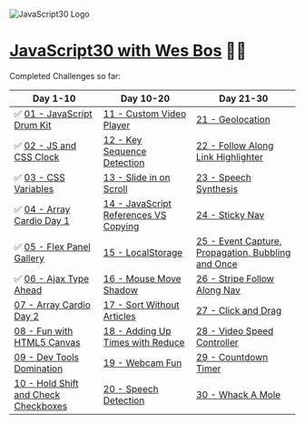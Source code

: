 ![JavaScript30 Logo](https://camo.githubusercontent.com/13a16597bc17b350b043e30ab701082fc276d3c4/68747470733a2f2f6a61766173637269707433302e636f6d2f696d616765732f4a53332d736f6369616c2d73686172652e706e67)

# [JavaScript30 with Wes Bos](https://javascript30.com/) 👨‍💻

Completed Challenges so far:

| Day 1-10                                                                                                 | Day 10-20                                               | Day 21-30                                                            |
| -------------------------------------------------------------------------------------------------------- | ------------------------------------------------------- | -------------------------------------------------------------------- |
| ✅ [01 - JavaScript Drum Kit](https://genesis-algorithms.github.io/JavaScript30/01-javascript-drum-kit/) | [11 - Custom Video Player](www.google.com)              | [21 - Geolocation](www.google.com)                                   |
| ✅ [02 - JS and CSS Clock](https://genesis-algorithms.github.io/JavaScript30/02-js-and-css-clock/)       | [12 - Key Sequence Detection](www.google.com)           | [22 - Follow Along Link Highlighter](www.google.com)                 |
| ✅ [03 - CSS Variables](https://genesis-algorithms.github.io/JavaScript30/03-css-variables/)             | [13 - Slide in on Scroll](www.google.com)               | [23 - Speech Synthesis](www.google.com)                              |
| ✅ [04 - Array Cardio Day 1](https://genesis-algorithms.github.io/JavaScript30/04-array-cardio-day-1/)   | [14 - JavaScript References VS Copying](www.google.com) | [24 - Sticky Nav](www.google.com)                                    |
| ✅ [05 - Flex Panel Gallery](https://genesis-algorithms.github.io/JavaScript30/05-flex-panel-gallery/)   | [15 - LocalStorage](www.google.com)                     | [25 - Event Capture, Propagation, Bubbling and Once](www.google.com) |
| ✅ [06 - Ajax Type Ahead](https://genesis-algorithms.github.io/JavaScript30/06-ajax-type-ahead/)         | [16 - Mouse Move Shadow](www.google.com)                | [26 - Stripe Follow Along Nav](www.google.com)                       |
| [07 - Array Cardio Day 2](www.google.com)                                                                | [17 - Sort Without Articles](www.google.com)            | [27 - Click and Drag](www.google.com)                                |
| [08 - Fun with HTML5 Canvas](www.google.com)                                                             | [18 - Adding Up Times with Reduce](www.google.com)      | [28 - Video Speed Controller](www.google.com)                        |
| [09 - Dev Tools Domination](www.google.com)                                                              | [19 - Webcam Fun](www.google.com)                       | [29 - Countdown Timer](www.google.com)                               |
| [10 - Hold Shift and Check Checkboxes](www.google.com)                                                   | [20 - Speech Detection](www.google.com)                 | [30 - Whack A Mole](www.google.com)                                  |
